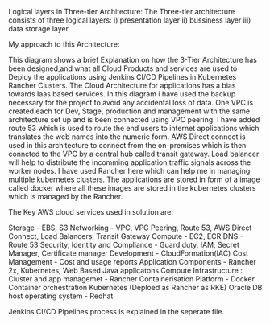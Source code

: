 Logical layers in Three-tier Architecture:
The Three-tier architecture consists of three logical layers:
i) presentation layer
ii) bussiness layer
iii) data storage layer.

My approach to this Architecture:

This diagram shows a brief Explanation on how the 3-Tier Architecture has been designed,and what all Cloud Products and services are used to Deploy the applications 
using Jenkins CI/CD Pipelines in Kubernetes Rancher Clusters. The Cloud Architecture for applications has a bias towards Iaas based services. In this diagram i have used the backup necessary for the project to avoid any accidental loss of data. One VPC is created each for Dev, Stage, production and management with the same architecture set up and is been connected using VPC peering. I have added route 53 which is used to route the end users to internet applications which translates the web names into the numeric form. AWS Direct connect is used in this architecture to connect from the on-premises which is then conncted to the VPC by a central hub called transit gateway. Load balancer will help to distribute the incomming application traffic signals across the worker nodes. I have used Rancher here which can help me in managing multiple kubernetes clusters. The applications are stored in form of a image called docker where all these images are stored in the kubernetes clusters which is managed by the Rancher.

The Key AWS cloud services used in solution are:

Storage - EBS, S3
Networking - VPC, VPC Peering, Route 53, AWS Direct Connect, Load Balancers, Transit Gateway
Compute - EC2, ECR
DNS - Route 53
Security, Identity and Compliance - Guard duty, IAM, Secret Manager, Certificate manager
Development - CloudFormation(IAC)
Cost Management - Cost and usage reports
Application Components - Rancher 2x, Kubernetes, Web Based Java applicatons
Compute Infrastructure :
Cluster and app managemet - Rancher
Containerisation Platform - Docker
Container orchestration Kubernetes (Deploed as Rancher as RKE)
Oracle DB host operating system - Redhat

Jenkins CI/CD Pipelines process is explained in the seperate file.
